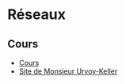 <!--
Created by Its-Just-Nans - https://github.com/Its-Just-Nans
Copyright Its-Just-Nans
--->

# Réseaux

## Cours

- [Cours](https://docplayer.fr/5075273-M1-informatique-2015-16-e-godard-couche-reseau-ipv4.html)
- [Site de Monsieur Urvoy-Keller](https://www.i3s.unice.fr/~urvoy/teaching/)